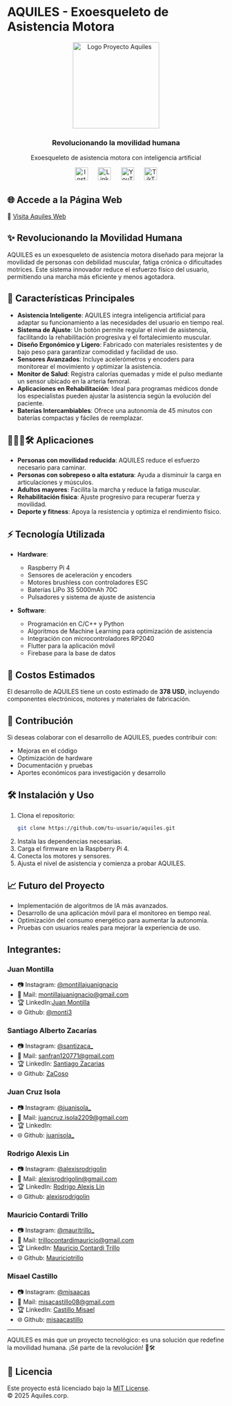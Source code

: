 # AQUILES - Exoesqueleto de Asistencia Motora

<div align="center">
  <img src="med/1.PNG" alt="Logo Proyecto Aquiles" width="200"/>
  <h3>Revolucionando la movilidad humana</h3>
  <p>Exoesqueleto de asistencia motora con inteligencia artificial</p>
  
  <!-- Íconos de redes sociales -->
<p align="center">
  <a href="https://www.instagram.com/misaacas" target="_blank" style="text-decoration: none; outline: none;">
    <img src="https://img.icons8.com/ios-filled/50/8DD3D7/instagram-new.png" alt="Instagram" width="30" style="border: none; box-shadow: none;"/>
  </a>&nbsp;&nbsp;&nbsp;&nbsp;
  <a href="https://www.linkedin.com/in/misael-castillo-0a52a1314/" target="_blank" style="text-decoration: none; outline: none;">
    <img src="https://img.icons8.com/ios-filled/50/8DD3D7/linkedin.png" alt="LinkedIn" width="30" style="border: none; box-shadow: none;"/>
  </a>&nbsp;&nbsp;&nbsp;&nbsp;
  <a href="https://www.youtube.com/" target="_blank" style="text-decoration: none; outline: none;">
    <img src="https://img.icons8.com/ios-filled/50/8DD3D7/youtube.png" alt="YouTube" width="30" style="border: none; box-shadow: none;"/>
  </a>&nbsp;&nbsp;&nbsp;&nbsp;
  <a href="https://www.tiktok.com/" target="_blank" style="text-decoration: none; outline: none;">
    <img src="https://img.icons8.com/ios-filled/50/8DD3D7/tiktok.png" alt="TikTok" width="30" style="border: none; box-shadow: none;"/>
  </a>
</p>
</div>

## 🌐 Accede a la Página Web

🔗 [Visita Aquiles Web](https://aquilesproject.com/)

## ✨ Revolucionando la Movilidad Humana

AQUILES es un exoesqueleto de asistencia motora diseñado para mejorar la movilidad de personas con debilidad muscular, fatiga crónica o dificultades motrices. Este sistema innovador reduce el esfuerzo físico del usuario, permitiendo una marcha más eficiente y menos agotadora.

## 🔧 Características Principales

- **Asistencia Inteligente**: AQUILES integra inteligencia artificial para adaptar su funcionamiento a las necesidades del usuario en tiempo real.
- **Sistema de Ajuste**: Un botón permite regular el nivel de asistencia, facilitando la rehabilitación progresiva y el fortalecimiento muscular.
- **Diseño Ergonómico y Ligero**: Fabricado con materiales resistentes y de bajo peso para garantizar comodidad y facilidad de uso.
- **Sensores Avanzados**: Incluye acelerómetros y encoders para monitorear el movimiento y optimizar la asistencia.
- **Monitor de Salud**: Registra calorías quemadas y mide el pulso mediante un sensor ubicado en la arteria femoral.
- **Aplicaciones en Rehabilitación**: Ideal para programas médicos donde los especialistas pueden ajustar la asistencia según la evolución del paciente.
- **Baterías Intercambiables**: Ofrece una autonomía de 45 minutos con baterías compactas y fáciles de reemplazar.

## 👨‍👩‍👦🛠️ Aplicaciones

- **Personas con movilidad reducida**: AQUILES reduce el esfuerzo necesario para caminar.
- **Personas con sobrepeso o alta estatura**: Ayuda a disminuir la carga en articulaciones y músculos.
- **Adultos mayores**: Facilita la marcha y reduce la fatiga muscular.
- **Rehabilitación física**: Ajuste progresivo para recuperar fuerza y movilidad.
- **Deporte y fitness**: Apoya la resistencia y optimiza el rendimiento físico.

## ⚡ Tecnología Utilizada

- **Hardware**:

  - Raspberry Pi 4
  - Sensores de aceleración y encoders
  - Motores brushless con controladores ESC
  - Baterías LiPo 3S 5000mAh 70C
  - Pulsadores y sistema de ajuste de asistencia

- **Software**:
  - Programación en C/C++ y Python
  - Algoritmos de Machine Learning para optimización de asistencia
  - Integración con microcontroladores RP2040
  - Flutter para la aplicación móvil
  - Firebase para la base de datos

## 💸 Costos Estimados

El desarrollo de AQUILES tiene un costo estimado de **378 USD**, incluyendo componentes electrónicos, motores y materiales de fabricación.

## 📢 Contribución

Si deseas colaborar con el desarrollo de AQUILES, puedes contribuir con:

- Mejoras en el código
- Optimización de hardware
- Documentación y pruebas
- Aportes económicos para investigación y desarrollo

## 🛠️ Instalación y Uso

1. Clona el repositorio:
   ```bash
   git clone https://github.com/tu-usuario/aquiles.git
   ```
2. Instala las dependencias necesarias.
3. Carga el firmware en la Raspberry Pi 4.
4. Conecta los motores y sensores.
5. Ajusta el nivel de asistencia y comienza a probar AQUILES.

## 📈 Futuro del Proyecto

- Implementación de algoritmos de IA más avanzados.
- Desarrollo de una aplicación móvil para el monitoreo en tiempo real.
- Optimización del consumo energético para aumentar la autonomía.
- Pruebas con usuarios reales para mejorar la experiencia de uso.

## Integrantes:

### Juan Montilla

- 📷 Instagram: [@montillajuanignacio](https://www.instagram.com/montillajuanignacio/)
- 📧 Mail: montillajuanignacio@gmail.com
- 🏆 LinkedIn:[Juan Montilla](https://www.linkedin.com/in/juan-ignacio-montilla-b98064358/)
- 🌐 Github: [@monti3](github.com/monti3)

### Santiago Alberto Zacarías

- 📷 Instagram: [@santizaca\_](https://www.instagram.com/santizaca_/)
- 📧 Mail: sanfran120771@gmail.com
- 🏆 LinkedIn: [Santiago Zacarias](https://www.linkedin.com/in/santiago-zacar%C3%ADas-3a3978319/)
- 🌐 Github: [ZaCoso](https://github.com/ZaCoso)

### Juan Cruz Isola

- 📷 Instagram: [@juanisola\_](https://www.instagram.com/juanisola_/)
- 📧 Mail: juancruz.isola2209@gmail.com
- 🏆 LinkedIn:
- 🌐 Github: [juanisola\_](https://github.com/juanisola)

### Rodrigo Alexis Lin

- 📷 Instagram: [@alexisrodrigolin](https://www.instagram.com/alexisrodrigolin/)
- 📧 Mail: alexisrodrigolin@gmail.com
- 🏆 LinkedIn: [Rodrigo Alexis Lin](https://www.linkedin.com/in/rodrigo-lin-61210a35b/)
- 🌐 Github: [alexisrodrigolin](https://github.com/alexisrodrigolin)

### Mauricio Contardi Trillo

- 📷 Instagram: [@mauritrillo\_](https://www.instagram.com/mauritrillo_/)
- 📧 Mail: trillocontardimauricio@gmail.com
- 🏆 LinkedIn: [Mauricio Contardi Trillo](https://www.linkedin.com/in/mauricio-trillo-contardi-68bbba35a/)
- 🌐 Github: [Mauriciotrillo](https://github.com/MauricioTrillo)

### Misael Castillo

- 📷 Instagram: [@misaacas](https://www.instagram.com/misaacas/)
- 📧 Mail: misacastillo08@gmail.com
- 🏆 LinkedIn: [Castillo Misael](https://www.linkedin.com/in/misael-castillo-0a52a1314/)
- 🌐 Github: [misaacastillo](https://github.com/misaacastillo)

---

AQUILES es más que un proyecto tecnológico: es una solución que redefine la movilidad humana. ¡Sé parte de la revolución! 💪🛠️

## 📜 Licencia

Este proyecto está licenciado bajo la [MIT License](LICENSE).  
© 2025 Aquiles.corp.
